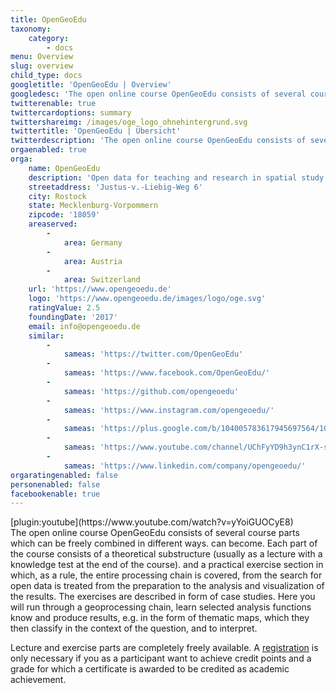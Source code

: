 ```yaml
---
title: OpenGeoEdu
taxonomy:
    category:
        - docs
menu: Overview
slug: overview
child_type: docs
googletitle: 'OpenGeoEdu | Overview'
googledesc: 'The open online course OpenGeoEdu consists of several course parts which can be freely combined'
twitterenable: true
twittercardoptions: summary
twittershareimg: /images/oge_logo_ohnehintergrund.svg
twittertitle: 'OpenGeoEdu | Übersicht'
twitterdescription: 'The open online course OpenGeoEdu consists of several course parts which can be freely combined'
orgaenabled: true
orga:
    name: OpenGeoEdu
    description: 'Open data for teaching and research in spatial study programmes'
    streetaddress: 'Justus-v.-Liebig-Weg 6'
    city: Rostock
    state: Mecklenburg-Vorpommern
    zipcode: '18059'
    areaserved:
        -
            area: Germany
        -
            area: Austria
        -
            area: Switzerland
    url: 'https://www.opengeoedu.de'
    logo: 'https://www.opengeoedu.de/images/logo/oge.svg'
    ratingValue: 2.5
    foundingDate: '2017'
    email: info@opengeoedu.de
    similar:
        -
            sameas: 'https://twitter.com/OpenGeoEdu'
        -
            sameas: 'https://www.facebook.com/OpenGeoEdu/'
        -
            sameas: 'https://github.com/opengeoedu'
        -
            sameas: 'https://www.instagram.com/opengeoedu/'
        -
            sameas: 'https://plus.google.com/b/104005783617945697564/104005783617945697564'
        -
            sameas: 'https://www.youtube.com/channel/UChFyYD9h3ynC1rX-s3tyNdw'
        -
            sameas: 'https://www.linkedin.com/company/opengeoedu/'
orgaratingenabled: false
personenabled: false
facebookenable: true
---
```

<div class="row my-5">
    <div class="col-md-6">
        [plugin:youtube](https://www.youtube.com/watch?v=yYoiGUOCyE8)
    </div>
    <div class="col-md-6 mt-3 text-justify">
The open online course OpenGeoEdu consists of several course parts which can be freely combined in different ways.
can become. Each part of the course consists of a theoretical substructure (usually as a lecture with a knowledge test at the end of the course).
and a practical exercise section in which, as a rule, the entire processing chain is covered, from the search for open
data is treated from the preparation to the analysis and visualization of the results. The exercises are described in
form of case studies. Here you will run through a geoprocessing chain, learn selected analysis functions
know and produce results, e.g. in the form of thematic maps, which they then classify in the context of the question, and
to interpret.
    </div>
</div>

Lecture and exercise parts are completely freely available. A <a href="https://ilias.opengeoedu.de/ilias/goto_opengeoedu_usr_registration.html" target="_blank">registration</a> is only necessary if you as a participant want to achieve credit points and a grade for which a certificate is awarded to be credited as academic achievement.
